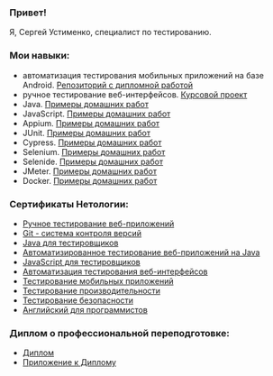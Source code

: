 ### Привет!

Я, Сергей Устименко, специалист по тестированию.

### Мои навыки:
- автоматизация тестирования мобильных приложений на базе Android. [Репозиторий с дипломной работой](https://github.com/QA-USV/My_Final_Project)
- ручное тестирование веб-интерфейсов. [Курсовой проект](https://github.com/QA-USV/IQA-Diploma)
- Java. [Примеры домашних работ](https://github.com/QA-USV/qa-usv/blob/main/Homeworks.md)
- JavaScript. [Примеры домашних работ](https://github.com/QA-USV/MyJavaScriptHomeworks)
- Appium. [Примеры домашних работ]()
- JUnit. [Примеры домашних работ]()
- Cypress. [Примеры домашних работ](https://github.com/QA-USV/qa-usv/blob/main/Homeworks.md#cypress)
- Selenium. [Примеры домашних работ](https://github.com/QA-USV/MyAutomationLesson3)
- Selenide. [Примеры домашних работ](https://github.com/QA-USV/MyAutomationSelenide)
- JMeter. [Примеры домашних работ]()
- Docker. [Примеры домашних работ](https://github.com/QA-USV/MyAutomationDockerTask1)

### Сертификаты Нетологии:

- [Ручное тестирование веб-приложений](Diploma_and_Certificates/Certificate_Manual_Testing.jpg)
- [Git - система контроля версий](Diploma_and_Certificates/Certificate_Git.jpg)
- [Java для тестировщиков](Diploma_and_Certificates/Certificate_Java_for_QA.jpg)
- [Автоматизированное тестирование веб-приложений на Java](Diploma_and_Certificates/Certificate_WebApp_AutoTesting_on_Java.jpg)
- [JavaScript для тестировщиков](Diploma_and_Certificates/Certificate_JavaScript_for_QA.jpg)
- [Автоматизация тестирования веб-интерфейсов](Diploma_and_Certificates/Certificate_WebInterface_AutoTesting.jpg)
- [Тестирование мобильных приложений](Diploma_and_Certificates/Certificate_MobApp_Testing.jpg)
- [Тестирование производительности](Diploma_and_Certificates/Certificate_Performance_Testing.jpg)
- [Тестирование безопасности](Diploma_and_Certificates/Certificate_Security_Testing.jpg)
- [Английский для программистов](Diploma_and_Certificates/Certificate_English_for_Developers.jpg)

### Диплом о профессиональной переподготовке: 
- [Диплом](Diploma_and_Certificates/Professional_Retraining_Diploma.jpg)
- [Приложение к Диплому](Diploma_and_Certificates/Professional_Retraining_Diploma_Supplement.jpg)
